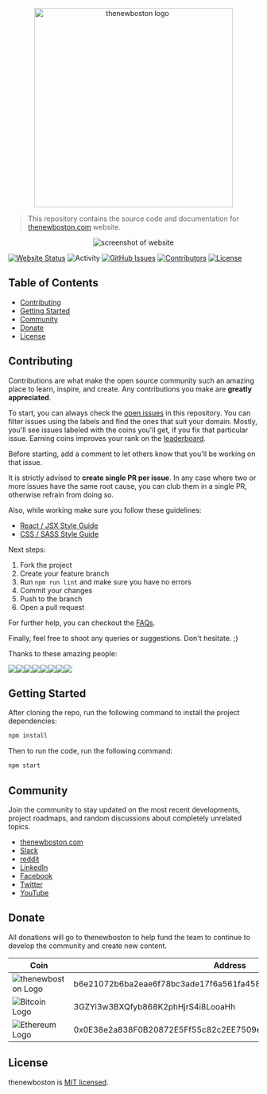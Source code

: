 <p align="center">
  <img alt="thenewboston logo" src="./src/assets/svgs/thenewboston-primary.svg" width="400">
</p>

> This repository contains the source code and documentation for [thenewboston.com](https://thenewboston.com/) website.

<p align="center">
  <img alt="screenshot of website" src="https://imgur.com/Nw7W49v.png">
</p>

[![Website Status](https://img.shields.io/website?url=https%3A%2F%2Fthenewboston.com)](https://thenewboston.com) ![Activity](https://img.shields.io/github/commit-activity/m/thenewboston-developers/website) [![GitHub Issues](https://img.shields.io/github/issues/thenewboston-developers/website)](https://github.com/thenewboston-developers/website/issues) [![Contributors](https://img.shields.io/github/contributors/thenewboston-developers/website)](https://github.com/thenewboston-developers/Website/graphs/contributors) [![License](https://img.shields.io/github/license/thenewboston-developers/website)](http://opensource.org/licenses/MIT)

## Table of Contents
- [Contributing](#contributing)
- [Getting Started](#getting-started)
- [Community](#community)
- [Donate](#donate)
- [License](#license)

## Contributing

Contributions are what make the open source community such an amazing place to learn, inspire, and create. Any
contributions you make are **greatly appreciated**.

To start, you can always check the [open issues](https://github.com/thenewboston-developers/Website/issues) in this repository. You can filter issues using the labels and find the ones that suit your domain. Mostly, you'll see issues labeled with the coins you'll get, if you fix that particular issue. Earning coins improves your rank on the [leaderboard](https://thenewboston.com/leaderboard/All).

Before starting, add a comment to let others know that you'll be working on that issue.

It is strictly advised to **create single PR per issue**. In any case where two or more issues have the same root cause, you can club them in a single PR, otherwise refrain from doing so.

Also, while working make sure you follow these guidelines:
- [React / JSX Style Guide](https://thenewboston.com/style-guide/react)
- [CSS / SASS Style Guide](https://thenewboston.com/style-guide/css)

Next steps:

1. Fork the project
2. Create your feature branch
3. Run `npm run lint` and make sure you have no errors
4. Commit your changes
5. Push to the branch
6. Open a pull request

For further help, you can checkout the [FAQs](https://thenewboston.com/faq).

Finally, feel free to shoot any queries or suggestions. Don't hesitate. ;)

Thanks to these amazing people:

[![](https://sourcerer.io/fame/angle943/thenewboston-developers/Website/images/0)](https://sourcerer.io/fame/angle943/thenewboston-developers/Website/links/0)[![](https://sourcerer.io/fame/angle943/thenewboston-developers/Website/images/1)](https://sourcerer.io/fame/angle943/thenewboston-developers/Website/links/1)[![](https://sourcerer.io/fame/angle943/thenewboston-developers/Website/images/2)](https://sourcerer.io/fame/angle943/thenewboston-developers/Website/links/2)[![](https://sourcerer.io/fame/angle943/thenewboston-developers/Website/images/3)](https://sourcerer.io/fame/angle943/thenewboston-developers/Website/links/3)[![](https://sourcerer.io/fame/angle943/thenewboston-developers/Website/images/4)](https://sourcerer.io/fame/angle943/thenewboston-developers/Website/links/4)[![](https://sourcerer.io/fame/angle943/thenewboston-developers/Website/images/5)](https://sourcerer.io/fame/angle943/thenewboston-developers/Website/links/5)[![](https://sourcerer.io/fame/angle943/thenewboston-developers/Website/images/6)](https://sourcerer.io/fame/angle943/thenewboston-developers/Website/links/6)[![](https://sourcerer.io/fame/angle943/thenewboston-developers/Website/images/7)](https://sourcerer.io/fame/angle943/thenewboston-developers/Website/links/7)

## Getting Started

After cloning the repo, run the following command to install the project dependencies:

```bash
npm install
```

Then to run the code, run the following command:

```bash
npm start
```

## Community

Join the community to stay updated on the most recent developments, project roadmaps, and random discussions about 
completely unrelated topics.

- [thenewboston.com](https://thenewboston.com/)
- [Slack](https://join.slack.com/t/thenewboston/shared_invite/zt-hkw1b98m-X3oe6VPX6xenHvQeaXQbfg)
- [reddit](https://www.reddit.com/r/thenewboston/)
- [LinkedIn](https://www.linkedin.com/company/thenewboston-developers/)
- [Facebook](https://www.facebook.com/TheNewBoston-464114846956315/)
- [Twitter](https://twitter.com/bucky_roberts)
- [YouTube](https://www.youtube.com/user/thenewboston)

## Donate

All donations will go to thenewboston to help fund the team to continue to develop the community and create new content.

| Coin | Address |
|-|-|
| ![thenewboston Logo](./src/assets/images/thenewboston.png) | b6e21072b6ba2eae6f78bc3ade17f6a561fa4582d5494a5120617f2027d38797 |
| ![Bitcoin Logo](./src/assets/images/bitcoin.png) | 3GZYi3w3BXQfyb868K2phHjrS4i8LooaHh |
| ![Ethereum Logo](./src/assets/images/ethereum.png) | 0x0E38e2a838F0B20872E5Ff55c82c2EE7509e6d4A |

## License

thenewboston is [MIT licensed](http://opensource.org/licenses/MIT).
